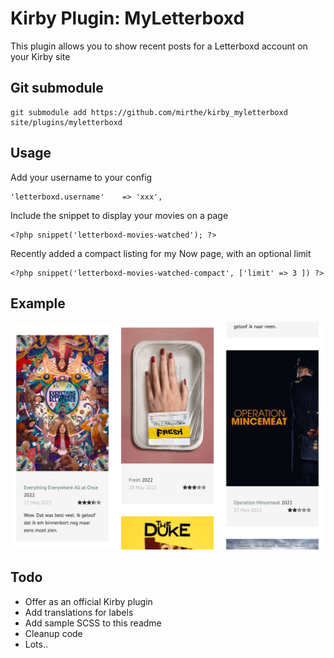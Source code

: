 # Kirby Plugin: MyLetterboxd

This plugin allows you to show recent posts for a Letterboxd account on your Kirby site

## Git submodule

```
git submodule add https://github.com/mirthe/kirby_myletterboxd site/plugins/myletterboxd
```

## Usage

Add your username to your config

    'letterboxd.username'    => 'xxx',

Include the snippet to display your movies on a page

    <?php snippet('letterboxd-movies-watched'); ?>

Recently added a compact listing for my Now page, with an optional limit

    <?php snippet('letterboxd-movies-watched-compact', ['limit' => 3 ]) ?>

## Example 

<img src="example.png" alt="Example">

## Todo

- Offer as an official Kirby plugin
- Add translations for labels
- Add sample SCSS to this readme
- Cleanup code
- Lots..
